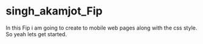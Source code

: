 # singh_akamjot_Fip
In this Fip i am going to create to mobile web pages along with the css style. So yeah lets get started.
